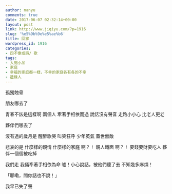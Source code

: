 ```yaml
---
author: nanyu
comments: true
date: 2017-06-07 02:32:14+00:00
layout: post
link: http://www.jiqiyu.com/?p=1916
slug: '%e5%9b%9e%e5%ae%b6'
title: 回家
wordpress_id: 1916
categories:
- 四不像或詩/ 歌
tags:
- 人間小品
- 家庭
- 幸福的家庭都一樣，不幸的家庭各有各的不幸
- 邊緣人
---
```


孤獨蝕骨

朋友哪去了

青春不該是這樣啊
兩個人
牽著手相依而過
說話沒有聲音
走路小小心
比老人更老

夥伴們哪去了

沒有過的歲月是
醒醉歌哭
叫笑狂呼
少年英氣
蓋世無敵

悲哀的是
什麼樣的親情
什麼樣的家庭
啊？！
親人鐵面
啊？！
要錢要財要吃人
夥伴一個個被吃掉

我們走
我倆牽著手相依為命
噓！小心說話，被他們聽了去
不知幾多麻煩！

「耶嘞，問你話也不說！」

我早已失了聲
